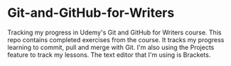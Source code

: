 # Git-and-GitHub-for-Writers
Tracking my progress in Udemy's Git and GitHub for Writers course.
This repo contains completed exercises from the course.
It tracks my progress learning to commit, pull and merge with Git. 
I'm also using the Projects feature to track my lessons.
The text editor that I'm using is Brackets.
